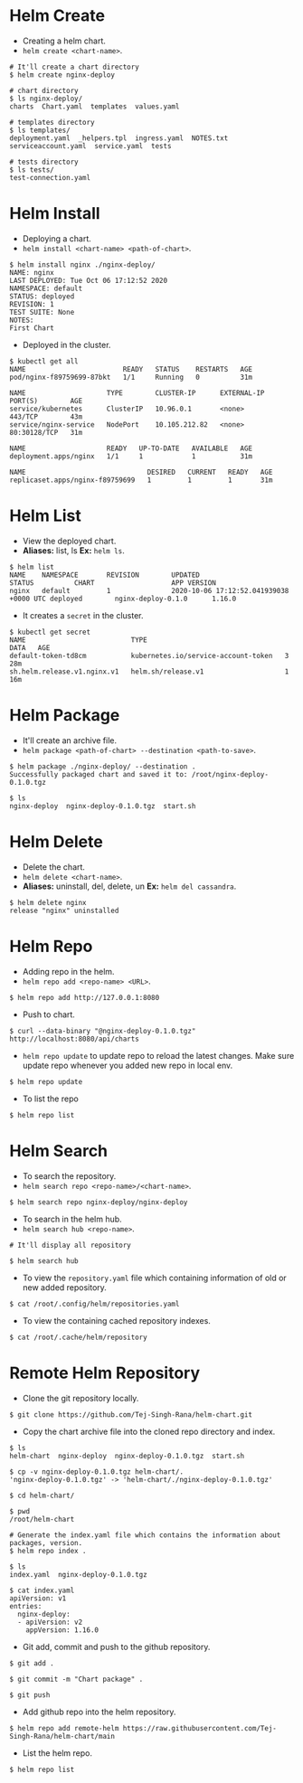 # Helm Create

- Creating a helm chart.
- `helm create <chart-name>`.

```
# It'll create a chart directory
$ helm create nginx-deploy

# chart directory
$ ls nginx-deploy/
charts  Chart.yaml  templates  values.yaml

# templates directory
$ ls templates/
deployment.yaml  _helpers.tpl  ingress.yaml  NOTES.txt  serviceaccount.yaml  service.yaml  tests

# tests directory
$ ls tests/
test-connection.yaml
```

# Helm Install

- Deploying a chart.
- `helm install <chart-name> <path-of-chart>`.

```
$ helm install nginx ./nginx-deploy/
NAME: nginx
LAST DEPLOYED: Tue Oct 06 17:12:52 2020
NAMESPACE: default
STATUS: deployed
REVISION: 1
TEST SUITE: None
NOTES:
First Chart
```

- Deployed in the cluster.

```
$ kubectl get all
NAME                        READY   STATUS    RESTARTS   AGE
pod/nginx-f89759699-87bkt   1/1     Running   0          31m

NAME                    TYPE        CLUSTER-IP      EXTERNAL-IP   PORT(S)        AGE
service/kubernetes      ClusterIP   10.96.0.1       <none>        443/TCP        43m
service/nginx-service   NodePort    10.105.212.82   <none>        80:30128/TCP   31m

NAME                    READY   UP-TO-DATE   AVAILABLE   AGE
deployment.apps/nginx   1/1     1            1           31m

NAME                              DESIRED   CURRENT   READY   AGE
replicaset.apps/nginx-f89759699   1         1         1       31m
```

# Helm List

- View the deployed chart.
- **Aliases:** list, ls  **Ex:** `helm ls`.

```
$ helm list
NAME    NAMESPACE       REVISION        UPDATED                                 STATUS          CHART                   APP VERSION
nginx   default         1               2020-10-06 17:12:52.041939038 +0000 UTC deployed        nginx-deploy-0.1.0      1.16.0
```

- It creates a `secret` in the cluster.
```
$ kubectl get secret
NAME                          TYPE                                  DATA   AGE
default-token-td8cm           kubernetes.io/service-account-token   3      28m
sh.helm.release.v1.nginx.v1   helm.sh/release.v1                    1      16m
```

# Helm Package

- It'll create an archive file.
- `helm package <path-of-chart> --destination <path-to-save>`.

```
$ helm package ./nginx-deploy/ --destination .
Successfully packaged chart and saved it to: /root/nginx-deploy-0.1.0.tgz

$ ls
nginx-deploy  nginx-deploy-0.1.0.tgz  start.sh
```

# Helm Delete

- Delete the chart.
- `helm delete <chart-name>`.
- **Aliases:** uninstall, del, delete, un **Ex:** `helm del cassandra`.
  
```
$ helm delete nginx
release "nginx" uninstalled
```

# Helm Repo

- Adding repo in the helm. 
- `helm repo add <repo-name> <URL>`.

```
$ helm repo add http://127.0.0.1:8080
```

- Push to chart.

```
$ curl --data-binary "@nginx-deploy-0.1.0.tgz" http://localhost:8080/api/charts
```

- `helm repo update` to update repo to reload the latest changes. Make sure update repo whenever you added new repo in local env.

```
$ helm repo update
```

- To list the repo

```
$ helm repo list
```

# Helm Search 

- To search the repository. 
- `helm search repo <repo-name>/<chart-name>`.

```
$ helm search repo nginx-deploy/nginx-deploy
```

- To search in the helm hub.
- `helm search hub <repo-name>`.

```
# It'll display all repository

$ helm search hub
```

- To view the `repository.yaml` file which containing information of old or new added repository.

```
$ cat /root/.config/helm/repositories.yaml
```

- To view the containing cached repository indexes.

```
$ cat /root/.cache/helm/repository
```

# Remote Helm Repository

- Clone the git repository locally.

```
$ git clone https://github.com/Tej-Singh-Rana/helm-chart.git
```

- Copy the chart archive file into the cloned repo directory and index.

```
$ ls
helm-chart  nginx-deploy  nginx-deploy-0.1.0.tgz  start.sh

$ cp -v nginx-deploy-0.1.0.tgz helm-chart/.
'nginx-deploy-0.1.0.tgz' -> 'helm-chart/./nginx-deploy-0.1.0.tgz'

$ cd helm-chart/

$ pwd
/root/helm-chart

# Generate the index.yaml file which contains the information about packages, version.
$ helm repo index .

$ ls
index.yaml  nginx-deploy-0.1.0.tgz

$ cat index.yaml
apiVersion: v1
entries:
  nginx-deploy:
  - apiVersion: v2
    appVersion: 1.16.0
```

- Git add, commit and push to the github repository.

```
$ git add .

$ git commit -m "Chart package" .

$ git push
```

- Add github repo into the helm repository.

```
$ helm repo add remote-helm https://raw.githubusercontent.com/Tej-Singh-Rana/helm-chart/main
```

- List the helm repo.

```
$ helm repo list
```
